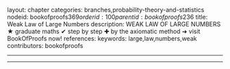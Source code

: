 layout: chapter
categories: branches,probability-theory-and-statistics
nodeid: bookofproofs$369
orderid: 100
parentid: bookofproofs$236
title: Weak Law of Large Numbers
description: WEAK LAW OF LARGE NUMBERS &#9733; graduate maths &#10004; step by step &#10010; by the axiomatic method &#10140; visit BookOfProofs now!
references: 
keywords: large,law,numbers,weak
contributors: bookofproofs

---


---


